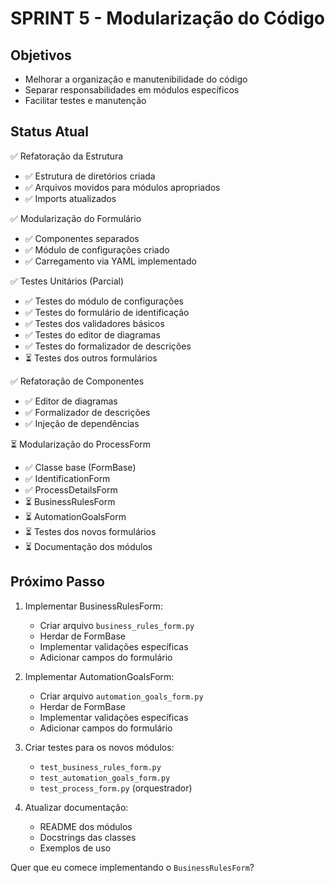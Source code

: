 # SPRINT 5 - Modularização do Código

## Objetivos
- Melhorar a organização e manutenibilidade do código
- Separar responsabilidades em módulos específicos
- Facilitar testes e manutenção

## Status Atual

✅ Refatoração da Estrutura
- ✅ Estrutura de diretórios criada
- ✅ Arquivos movidos para módulos apropriados
- ✅ Imports atualizados

✅ Modularização do Formulário
- ✅ Componentes separados
- ✅ Módulo de configurações criado
- ✅ Carregamento via YAML implementado

✅ Testes Unitários (Parcial)
- ✅ Testes do módulo de configurações
- ✅ Testes do formulário de identificação
- ✅ Testes dos validadores básicos
- ✅ Testes do editor de diagramas
- ✅ Testes do formalizador de descrições
- ⏳ Testes dos outros formulários

✅ Refatoração de Componentes
- ✅ Editor de diagramas
- ✅ Formalizador de descrições
- ✅ Injeção de dependências

⏳ Modularização do ProcessForm
- ✅ Classe base (FormBase)
- ✅ IdentificationForm
- ✅ ProcessDetailsForm
- ⏳ BusinessRulesForm
- ⏳ AutomationGoalsForm
- ⏳ Testes dos novos formulários
- ⏳ Documentação dos módulos

## Próximo Passo

1. Implementar BusinessRulesForm:
   - Criar arquivo `business_rules_form.py`
   - Herdar de FormBase
   - Implementar validações específicas
   - Adicionar campos do formulário

2. Implementar AutomationGoalsForm:
   - Criar arquivo `automation_goals_form.py`
   - Herdar de FormBase
   - Implementar validações específicas
   - Adicionar campos do formulário

3. Criar testes para os novos módulos:
   - `test_business_rules_form.py`
   - `test_automation_goals_form.py`
   - `test_process_form.py` (orquestrador)

4. Atualizar documentação:
   - README dos módulos
   - Docstrings das classes
   - Exemplos de uso

Quer que eu comece implementando o `BusinessRulesForm`? 